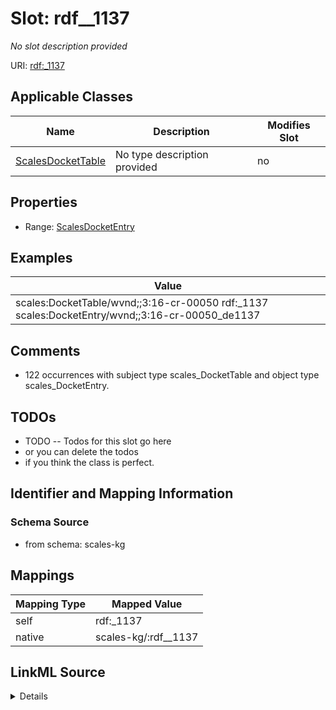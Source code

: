 

# Slot: rdf__1137


_No slot description provided_





URI: [rdf:_1137](http://www.w3.org/1999/02/22-rdf-syntax-ns#_1137)



<!-- no inheritance hierarchy -->





## Applicable Classes

| Name | Description | Modifies Slot |
| --- | --- | --- |
| [ScalesDocketTable](../classes/ScalesDocketTable.md) | No type description provided |  no  |







## Properties

* Range: [ScalesDocketEntry](../classes/ScalesDocketEntry.md)






## Examples

| Value |
| --- |
| scales:DocketTable/wvnd;;3:16-cr-00050 rdf:_1137 scales:DocketEntry/wvnd;;3:16-cr-00050_de1137 |

## Comments

* 122 occurrences with subject type scales_DocketTable and object type scales_DocketEntry.

## TODOs

* TODO -- Todos for this slot go here
* or you can delete the todos
* if you think the class is perfect.

## Identifier and Mapping Information







### Schema Source


* from schema: scales-kg




## Mappings

| Mapping Type | Mapped Value |
| ---  | ---  |
| self | rdf:_1137 |
| native | scales-kg/:rdf__1137 |




## LinkML Source

<details>
```yaml
name: rdf__1137
description: No slot description provided
todos:
- TODO -- Todos for this slot go here
- or you can delete the todos
- if you think the class is perfect.
comments:
- 122 occurrences with subject type scales_DocketTable and object type scales_DocketEntry.
examples:
- value: scales:DocketTable/wvnd;;3:16-cr-00050 rdf:_1137 scales:DocketEntry/wvnd;;3:16-cr-00050_de1137
from_schema: scales-kg
rank: 1000
slot_uri: rdf:_1137
alias: rdf__1137
domain_of:
- scales_DocketTable
range: scales_DocketEntry

```
</details>